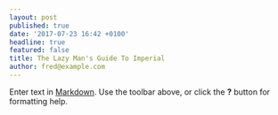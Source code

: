 ```yaml
---
layout: post
published: true
date: '2017-07-23 16:42 +0100'
headline: true
featured: false
title: The Lazy Man's Guide To Imperial
author: fred@example.com
---
```

Enter text in [Markdown](http://daringfireball.net/projects/markdown/). Use the toolbar above, or click the **?** button for formatting help.
